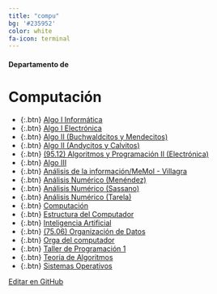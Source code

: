 ```yaml
---
title: "compu"
bg: '#235952'
color: white
fa-icon: terminal
---
```

#### Departamento de
# Computación

<!---
No poner los links de t.joinchat directamente,
>>>> NO USAR https://www.protectyourlinks.com/ <<<<
En lugar de https://t.me/joinchat/SaraSasasa-sa poner j/SaraSasasa-sa
-->

*  {:.btn} [Algo I Informática](j/A70cpFXTfQPaiUO5vsSJMQ)
*  {:.btn} [Algo I Electrónica](j/A70cpFfEMyrH_e1VSbbOmw)
*  {:.btn} [Algo II (Buchwaldcitos y Mendecitos)](j/A70cpEvxdpjEQgXUgTBgiw)
*  {:.btn} [Algo II (Andycitos y Calvitos)](j/A70cpFZAOK3JO-Wpsge1bg)
*  {:.btn} [(95.12) Algoritmos y Programación II (Electrónica)](j/IQ4_wR0aRJ8jWNMcBsr3Nw)
*  {:.btn} [Algo III](j/A70cpEWebHL3AD1l_SuIng)
*  {:.btn} [Análisis de la información/MeMoI - Villagra](j/FP2kuxhIGun-bf1yE6IZOQ)
*  {:.btn} [Análisis Numérico (Menéndez)](j/Y23MNurE-8lhNDhh)
*  {:.btn} [Análisis Numérico (Sassano)](j/NP4F9BwODH46vrDH3gAnwQ)
*  {:.btn} [Análisis Numérico (Tarela)](j/+nVQ4YN61WVo3ODQx)
*  {:.btn} [Computación](j/A70cpBejSAzul8jSGlpoOQ)
*  {:.btn} [Estructura del Computador](j/pH9SvLOlzxUzYmZh)
*  {:.btn} [Inteligencia Artificial](j/nGTXAdJC09hlZTgx)
*  {:.btn} [(75.06) Organización de Datos](j/IQ4_wRvx_n27Wf8KCJOsHQ)
*  {:.btn} [Orga del computador](j/+RWub0tbBrBypAI2v)
*  {:.btn} [Taller de Programación 1](j/A70cpBnwnhsSBnpw0QU89w)
*  {:.btn} [Teoría de Algoritmos](j/rhgD5pLf425hYWJh)
*  {:.btn} [Sistemas Operativos](j/+kD-0kV1oLacyYWI5)

<span class="editongithub">
	<a href="{{site.github.repository_url}}/blob/master/{{page.path}}">
		<i class="fas fa-pen"></i> Editar en GitHub
	</a>
</span>
